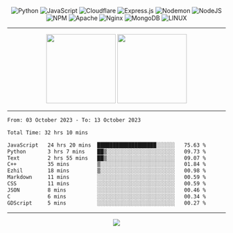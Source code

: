 <div align="center">
  
![Python](https://img.shields.io/badge/python-3670A0?style=for-the-badge&logo=python&logoColor=ffdd54) ![JavaScript](https://img.shields.io/badge/javascript-%23323330.svg?style=for-the-badge&logo=javascript&logoColor=%23F7DF1E) ![Cloudflare](https://img.shields.io/badge/Cloudflare-F38020?style=for-the-badge&logo=Cloudflare&logoColor=white) ![Express.js](https://img.shields.io/badge/express.js-%23404d59.svg?style=for-the-badge&logo=express&logoColor=%2361DAFB) ![Nodemon](https://img.shields.io/badge/NODEMON-%23323330.svg?style=for-the-badge&logo=nodemon&logoColor=%BBDEAD) ![NodeJS](https://img.shields.io/badge/node.js-6DA55F?style=for-the-badge&logo=node.js&logoColor=white) ![NPM](https://img.shields.io/badge/NPM-%23CB3837.svg?style=for-the-badge&logo=npm&logoColor=white) ![Apache](https://img.shields.io/badge/apache-%23D42029.svg?style=for-the-badge&logo=apache&logoColor=white) ![Nginx](https://img.shields.io/badge/nginx-%23009639.svg?style=for-the-badge&logo=nginx&logoColor=white) ![MongoDB](https://img.shields.io/badge/MongoDB-%234ea94b.svg?style=for-the-badge&logo=mongodb&logoColor=white) ![LINUX](https://img.shields.io/badge/Linux-FCC624?style=for-the-badge&logo=linux&logoColor=black)

---


<img src="https://github-readme-streak-stats.herokuapp.com/?user=anotherrandomonline&theme=react" height="160"/>
  
<img src="https://github-readme-stats.vercel.app/api?username=anotherrandomonline&show_icons=true&include_all_commits=true&theme=react" height="160"/>
</div>

---

<!--START_SECTION:waka-->

```txt
From: 03 October 2023 - To: 13 October 2023

Total Time: 32 hrs 10 mins

JavaScript   24 hrs 20 mins  ███████████████████░░░░░░   75.63 %
Python       3 hrs 7 mins    ██▒░░░░░░░░░░░░░░░░░░░░░░   09.73 %
Text         2 hrs 55 mins   ██▒░░░░░░░░░░░░░░░░░░░░░░   09.07 %
C++          35 mins         ▒░░░░░░░░░░░░░░░░░░░░░░░░   01.84 %
Ezhil        18 mins         ▒░░░░░░░░░░░░░░░░░░░░░░░░   00.98 %
Markdown     11 mins         ░░░░░░░░░░░░░░░░░░░░░░░░░   00.59 %
CSS          11 mins         ░░░░░░░░░░░░░░░░░░░░░░░░░   00.59 %
JSON         8 mins          ░░░░░░░░░░░░░░░░░░░░░░░░░   00.46 %
C            6 mins          ░░░░░░░░░░░░░░░░░░░░░░░░░   00.34 %
GDScript     5 mins          ░░░░░░░░░░░░░░░░░░░░░░░░░   00.27 %
```

<!--END_SECTION:waka-->

---

<div align="center">
  
![](https://github-profile-trophy.vercel.app/?username=anotherrandomonline&theme=darkhub&no-frame=true&no-bg=true&margin-w=4)

</div>
